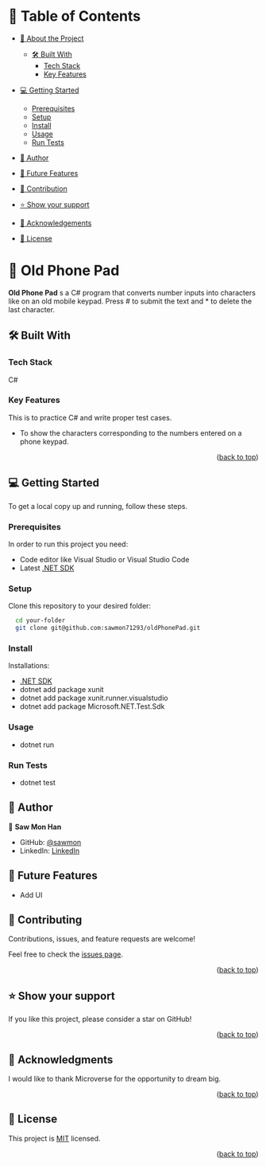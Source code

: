 
<a name="readme-top"></a>


# 📗 Table of Contents

- [📖 About the Project](#about-project)

  - [🛠 Built With](#built-with)
    - [Tech Stack](#tech-stack)
    - [Key Features](#key-features)

- [💻 Getting Started](#getting-started)

  - [Prerequisites](#prerequisites)
  - [Setup](#setup)
  - [Install](#install)
  - [Usage](#usage)
  - [Run Tests](#runtests)
  
- [👥 Author](#authors)
- [🔭 Future Features](#features)
- [🤝 Contribution](#contributing)
- [⭐️ Show your support](#support)
- [🙏 Acknowledgements](#acknowledgements)
- [📝 License](#license)

<!-- PROJECT DESCRIPTION -->

# 📖 Old Phone Pad <a name="about-project"></a>


**Old Phone Pad** s a C# program that converts number inputs into characters like on an old mobile keypad. Press # to submit the text and * to delete the last character.


## 🛠 Built With <a name="built-with"></a>

### Tech Stack

<a name="built-with">C#</a>

<!-- Features -->

### Key Features <a name="key-features"></a>

This is to practice C# and write proper test cases.

- To show the characters corresponding to the numbers entered on a phone keypad.


<p align="right">(<a href="#readme-top">back to top</a>)</p>

<!-- GETTING STARTED -->

## 💻 Getting Started <a name="getting-started"></a>

To get a local copy up and running, follow these steps.

### Prerequisites

In order to run this project you need:

- Code editor like Visual Studio or Visual Studio Code
- Latest [.NET SDK](https://dotnet.microsoft.com/en-us/download)

### Setup

Clone this repository to your desired folder:

```sh
  cd your-folder
  git clone git@github.com:sawmon71293/oldPhonePad.git
```

### Install

Installations:

- [.NET SDK](https://dotnet.microsoft.com/en-us/download)
- dotnet add package xunit
- dotnet add package xunit.runner.visualstudio
- dotnet add package Microsoft.NET.Test.Sdk

### Usage

- dotnet run

### Run Tests <a name="runtests"></a>
- dotnet test

<!-- AUTHORS -->

## 👥 Author <a name="authors"></a>

👤 **Saw Mon Han**

- GitHub: [@sawmon](https://github.com/sawmon71293/)
- LinkedIn: [LinkedIn](https://www.linkedin.com/in/saw-mon-han/)

## 🔭 Future Features <a name="features"></a>

- Add UI

<!-- CONTRIBUTING -->

## 🤝 Contributing <a name="contributing"></a>

Contributions, issues, and feature requests are welcome!

Feel free to check the [issues page](../../issues/).

<p align="right">(<a href="#readme-top">back to top</a>)</p>

<!-- SUPPORT -->

## ⭐️ Show your support <a name="support"></a>

If you like this project, please consider a star on GitHub!

<p align="right">(<a href="#readme-top">back to top</a>)</p>

<!-- ACKNOWLEDGEMENTS -->

## 🙏 Acknowledgments <a name="acknowledgements"></a>

I would like to thank Microverse for the opportunity to dream big.

<p align="right">(<a href="#readme-top">back to top</a>)</p>

<!-- LICENSE -->

## 📝 License <a name="license"></a>

This project is [MIT](./LICENSE) licensed.

<p align="right">(<a href="#readme-top">back to top</a>)</p>

